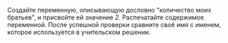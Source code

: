 
Создайте переменную, описывающую дословно "количество моих братьев", и присвойте ей значение *2*. Распечатайте содержимое переменной. После успешной проверки сравните своё имя с именем, которое используется в учительском решении.
